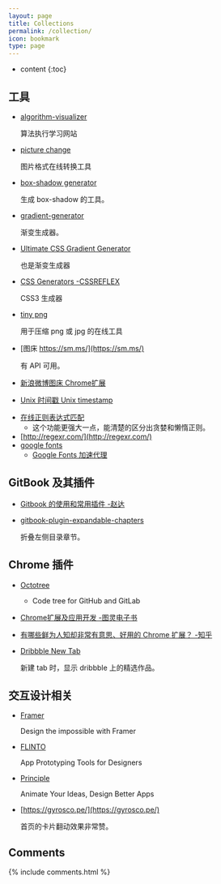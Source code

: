 ```yaml
---
layout: page
title: Collections
permalink: /collection/
icon: bookmark
type: page
---
```


* content
{:toc}

## 工具

* [algorithm-visualizer](https://algorithm-visualizer.org/)

  算法执行学习网站

* [picture change](https://onlineconvertfree.com/)
    
  图片格式在线转换工具

* [box-shadow generator](http://www.cssmatic.com/box-shadow)

    生成 box-shadow 的工具。

* [gradient-generator](http://www.cssmatic.com/gradient-generator)

    渐变生成器。

* [Ultimate CSS Gradient Generator](http://www.colorzilla.com/gradient-editor/)

    也是渐变生成器

* [CSS Generators -CSSREFLEX](http://www.cssreflex.com/css-generators/)

    CSS3 生成器

- [tiny png](https://tinypng.com/)

    用于压缩 png 或 jpg 的在线工具

* [图床 https://sm.ms/](https://sm.ms/)

    有 API 可用。

* [新浪微博图床 Chrome扩展](https://github.com/Suxiaogang/WeiboPicBed)

* [Unix 时间戳 Unix timestamp](http://tool.chinaz.com/Tools/unixtime.aspx)

- [在线正则表达式匹配](https://regex101.com/)
    - 这个功能更强大一点，能清楚的区分出贪婪和懒惰正则。
- [http://regexr.com/](http://regexr.com/)
- [google fonts](https://fonts.google.com/)
  - [Google Fonts 加速代理](https://fengmk2.com/blog/2016/google-fonts-mirror)

[comment]: <> (## 编程语言)

[comment]: <> (### JavaScript)

[comment]: <> (* [JavaScript 标准参考教程（alpha） -阮一峰]&#40;http://javascript.ruanyifeng.com/&#41;)

[comment]: <> (* [JavaScript Promise迷你书 -azu]&#40;http://liubin.org/promises-book/&#41;)

[comment]: <> (* [You Don't Know JS &#40;book series&#41;]&#40;https://github.com/getify/You-Dont-Know-JS&#41;)

[comment]: <> (* [You Don't Need jQuery]&#40;https://github.com/oneuijs/You-Dont-Need-jQuery/blob/master/README.zh-CN.md&#41;)

[comment]: <> (    前端发展很快，现代浏览器原生 API 已经足够好用。我们并不需要为了操作 DOM、Event 等再学习一下 jQuery 的 API。同时由于 React、Angular、Vue 等框架的流行，直接操作 DOM 不再是好的模式，jQuery 使用场景大大减少。本项目总结了大部分 jQuery API 替代的方法，暂时只支持 IE10+ 以上浏览器。)

[comment]: <> (- [YOU MIGHT NOT NEED JQUERY PLUGINS]&#40;http://youmightnotneedjqueryplugins.com/&#41;)

[comment]: <> (* [JavaScript 秘密花园]&#40;http://bonsaiden.github.io/JavaScript-Garden/zh/&#41;)

[comment]: <> (* [JavaScript 设计模式 系列 AlloyTeam]&#40;http://www.alloyteam.com/2012/10/common-javascript-design-patterns/&#41;)

[comment]: <> (### ES2015)

[comment]: <> (- [https://tc39.github.io/ecma262/]&#40;https://tc39.github.io/ecma262/&#41;)

[comment]: <> (* [http://www.ecma-international.org/ecma-262/6.0/]&#40;http://www.ecma-international.org/ecma-262/6.0/&#41;)

[comment]: <> (    ES2015规范)

[comment]: <> (- [http://es6katas.org/]&#40;http://es6katas.org/&#41;)

[comment]: <> (    Learn ES6 by doing it. Fix failing tests. Keep all learnings.)

[comment]: <> (* [30分钟掌握ES6/ES2015核心内容（上）]&#40;http://segmentfault.com/a/1190000004365693&#41;)

[comment]: <> (* [30分钟掌握ES6/ES2015核心内容（下）]&#40;http://segmentfault.com/a/1190000004368132&#41;)

[comment]: <> (* [《ECMAScript 6入门》 -阮一峰]&#40;https://github.com/ruanyf/es6tutorial&#41;)

[comment]: <> (* [EcmaScript6 全规范（含node） -ouvens]&#40;https://github.com/ouvens/es6-code-style-guide&#41;)

[comment]: <> (### NodeJS)

[comment]: <> (* [七天学会NodeJS -Nanqiao Deng]&#40;https://nqdeng.github.io/7-days-nodejs&#41;)

[comment]: <> (## 框架&脚手架)

[comment]: <> (### webpack)

[comment]: <> (* [Webpack 中文指南 -赵达]&#40;https://www.gitbook.com/book/zhaoda/webpack/details&#41;)

[comment]: <> (* [Webpack傻瓜式指南（一） -前端外刊评论 知乎专栏]&#40;http://zhuanlan.zhihu.com/FrontendMagazine/20367175&#41;)

[comment]: <> (* [Webpack傻瓜指南（二）开发和部署技巧 -前端外刊评论 知乎专栏]&#40;http://zhuanlan.zhihu.com/FrontendMagazine/20397902&#41;)

[comment]: <> (* [Webpack傻瓜指南（三）和React配合开发 -前端外刊评论 知乎专栏]&#40;http://zhuanlan.zhihu.com/FrontendMagazine/20522487&#41;)

[comment]: <> (    上述傻瓜指南的原始出处 [https://github.com/vikingmute/webpack-for-fools]&#40;https://github.com/vikingmute/webpack-for-fools&#41; Webpack傻瓜式指南)

[comment]: <> (* [Webpack，101入门体验 -Yika]&#40;http://www.html-js.com/article/3009&#41;)

[comment]: <> (* [Webpack 入门指迷 -题叶]&#40;https://segmentfault.com/a/1190000002551952&#41;)

[comment]: <> (* [https://webpack.github.io/ Webpack 官网]&#40;https://webpack.github.io/&#41;)


[comment]: <> (### Vue)

[comment]: <> (* [awesome-vue]&#40;https://github.com/vuejs/awesome-vue&#41;)

[comment]: <> (* [Vue.js 和 Webpack（一） -Randy Lu]&#40;http://djyde.github.io/2015/08/29/vuejs-and-webpack-1/&#41;)

[comment]: <> (* [Vue.js 和 Webpack（二） -Randy Lu]&#40;http://djyde.github.io/2015/08/30/vuejs-and-webpack-2/&#41;)

[comment]: <> (* [Vue.js 和 Webpack（三） -Randy Lu]&#40;http://djyde.github.io/2015/08/31/vuejs-and-webpack-3/&#41;)

[comment]: <> (* [Vuejs 1.0 中文系列视频教程 -Laravist]&#40;https://laravist.com/series/vue-js-1-0-in-action-series&#41;)

[comment]: <> (* [Vuejs-QQ群 相关资料]&#40;https://github.com/jsfront/src/blob/master/vuejs.md&#41; 来自豪情)


[comment]: <> (### React)

[comment]: <> (* [深入理解 React -Thinking in React 中文版]&#40;http://reactjs.cn/react/docs/thinking-in-react.html&#41;)

[comment]: <> (* [Thinking in React]&#40;http://facebook.github.io/react/docs/thinking-in-react.html&#41;)

[comment]: <> (### AngularJS)

[comment]: <> (- [学习AngularJS 1.x -Harry<harry@andtoo.net>]&#40;https://hairui219.gitbooks.io/learning_angular/content/zh/index.html&#41;)

[comment]: <> (    本书是作者 [Harry]&#40;https://github.com/hairui219&#41; 在学习和应用AngularJS 1.x 的过程中的资料梳理。希望能对大家学习AngularJS有一定帮助……)

[comment]: <> (* [AngularJS api 官网]&#40;https://docs.angularjs.org/api&#41;)

[comment]: <> (* [AngularJS入门教程——AngularJS中文社区提供]&#40;https://github.com/zensh/AngularjsTutorial_cn&#41;)

[comment]: <> (* [AngularJS 教程 \| 菜鸟教程]&#40;http://www.runoob.com/angularjs/angularjs-tutorial.html&#41;)

[comment]: <> (    类似 w3school 的入门 AngularJS 教程。)

[comment]: <> (### 测试)

[comment]: <> (* [测试框架 Mocha 实例教程 阮一峰]&#40;http://www.ruanyifeng.com/blog/2015/12/a-mocha-tutorial-of-examples.html&#41;)

[comment]: <> (## 类库与插件)

[comment]: <> (* [Masonry]&#40;http://masonry.desandro.com/&#41;)

[comment]: <> (    瀑布流布局库。)

[comment]: <> (* [jssor]&#40;http://www.jssor.com/&#41;)

[comment]: <> (    图片轮播图其 GitHub 地址 [jssor/slider]&#40;https://github.com/jssor/slider&#41;)

[comment]: <> (* [cssslider]&#40;http://cssslider.com/&#41;)

[comment]: <> (    纯 CSS 的图片轮播图。)

[comment]: <> (- [gumshoe]&#40;https://github.com/cferdinandi/gumshoe&#41;)

[comment]: <> (    A simple, framework-agnostic scrollspy script.)

[comment]: <> (- [smooth-scroll]&#40;https://github.com/cferdinandi/smooth-scroll&#41;)

[comment]: <> (  A simple vanilla JS script to animate scrolling to anchor links.)

[comment]: <> (## 模块化)

[comment]: <> (* [后端程序员的 JavaScript 之旅 - 模块化（一）]&#40;http://lishaopeng.com/2016/02/05/js-module/&#41;)

[comment]: <> (* [后端程序员的 JavaScript 之旅 - 模块化（二）]&#40;http://lishaopeng.com/2016/02/11/js-module2/&#41;)

[comment]: <> (* [后端程序员的 JavaScript 之旅 - 模块化（三）]&#40;http://lishaopeng.com/2016/02/19/js-module3/&#41;)

[comment]: <> (* [CommonJS 规范 -来自 阮一峰 JavaScript 标准参考教程&#40;alpha&#41;]&#40;http://javascript.ruanyifeng.com/nodejs/module.html&#41;)

[comment]: <> (## other articles)

[comment]: <> (- [<head> Cheat Sheet]&#40;http://gethead.info/&#41;)

[comment]: <> (* [将footer固定在页面底部的实现方法]&#40;https://segmentfault.com/a/1190000004453249&#41;)

[comment]: <> (- [HTML5 视频 By Pete LePage]&#40;https://www.html5rocks.com/zh/tutorials/video/basics/&#41;)

[comment]: <> (## 编辑器)

[comment]: <> (### Atom 中常用插件)

[comment]: <> (* auto-beautify)

[comment]: <> (* autoprefixer)

[comment]: <> (* block-comment)

[comment]: <> (* color-picker)

[comment]: <> (* docblockr)

[comment]: <> (* emmet)

[comment]: <> (* jquery-snippets)

[comment]: <> (* jshint)

[comment]: <> (* linter)

[comment]: <> (* linter-csslint)

[comment]: <> (* linter-htmlhint)

[comment]: <> (* minimap)

[comment]: <> (* minimap-git-diff)

[comment]: <> (* minimap-codeglance 滑过 minimap 显示代码)

[comment]: <> (* minimap-find-and-replace 在 minimap 中显示 `ctrl+D` 选中的内容)

[comment]: <> (* open-in-browser)

[comment]: <> (* uglify)

[comment]: <> (* active-power-mode)

[comment]: <> (* atom-terminal-panel)

[comment]: <> (* linter-scss-linter)

[comment]: <> (* atom-ternjs)

[comment]: <> (* file-icons 将图标变成彩色)

[comment]: <> (* autocomplete-paths 自动补充路径)

[comment]: <> (* symbols-tree-view A symbol treeview like taglist)

[comment]: <> (常用的主题：)

[comment]: <> (UI Theme: One Dark)

[comment]: <> (Syntax Theme: Atom Dark or One Dark)

## GitBook 及其插件

* [Gitbook 的使用和常用插件 -赵达](http://zhaoda.net/2015/11/09/gitbook-plugins/)
* [gitbook-plugin-expandable-chapters](https://plugins.gitbook.com/plugin/expandable-chapters)

    折叠左侧目录章节。

    <!-- ![](http://ww4.sinaimg.cn/large/7011d6cfjw1f08kmplbj1j20gn05l0tk.jpg) -->

## Chrome 插件
- [Octotree](https://chrome.google.com/webstore/detail/octotree/bkhaagjahfmjljalopjnoealnfndnagc)

    - Code tree for GitHub and GitLab

* [Chrome扩展及应用开发 -图灵电子书](http://www.ituring.com.cn/minibook/950)

* [有哪些鲜为人知却非常有意思、好用的 Chrome 扩展？ -知乎](https://www.zhihu.com/question/23228162#answer-28057391)
* [Dribbble New Tab](https://chrome.google.com/webstore/detail/dribbble-new-tab/hmhjbefkpednjogghoibpejdmemkinbn)

    新建 tab 时，显示 dribbble 上的精选作品。

[comment]: <> (## Other blogs)

[comment]: <> (- [COLORFUL xiaoa]&#40;http://www.xiaoa.name/&#41;)

[comment]: <> (* [进击的马斯特 http://pinkyjie.com/]&#40;http://pinkyjie.com/&#41;)

[comment]: <> (    马斯特，87年生人，爱溜冰的码农。技术： Javascript、Python、Mac、iOS)

[comment]: <> (* [Jerry Qu]&#40;https://imququ.com/&#41;)

[comment]: <> (    JerryQu，奇虎 360，前端开发，前百度前端。)

[comment]: <> (* [码志 https://mazhuang.org/]&#40;https://mazhuang.org/&#41;)

[comment]: <> (    我是马壮，码而生，码而立。就职sogou。)

[comment]: <> (* [小胡子哥 http://www.barretlee.com/]&#40;http://www.barretlee.com/&#41;)

[comment]: <> (    李靖，阿里巴巴。)

[comment]: <> (* [Xcat Liu http://blog.xcatliu.com/]&#40;http://blog.xcatliu.com/&#41;)

[comment]: <> (    Microsoft Software Engineer II, Meituan Senior Front-End Engineer)

[comment]: <> (* [极限前端 http://ouvens.github.io/]&#40;http://ouvens.github.io/&#41;)

[comment]: <> (    Ouvenzhang, 前端工程师，对前端领域的技术知识具有较高的职业能力和探究精神。对响应式页面设计、工程构建组件化、mv*设计实现、前端优化、ES6开发体系等有深入的研究与项目实践。来自腾讯科技。)

[comment]: <> (* [凳子_Joinery 邓智容  http://www.dengzhr.com/]&#40;http://www.dengzhr.com/&#41;)

[comment]: <> (* [赵达的个人网站 腾讯高级前端开发工程师]&#40;http://zhaoda.net/&#41;)

[comment]: <> (* [Randy]&#40;http://djyde.github.io/&#41;)

[comment]: <> (    95年出生的全栈。卢涛南，英文名 Randy，用 djyde 这个ID混迹于网络。)

[comment]: <> (* [JS前端开发群月报 -豪情等人维护]&#40;http://www.kancloud.cn/jsfront/month/82796&#41;)

## 交互设计相关

- [Framer](https://framerjs.com/)

    Design the impossible with Framer

- [FLINTO](https://www.flinto.com/)

    App Prototyping Tools for Designers

- [Principle](http://principleformac.com/)

    Animate Your Ideas, Design Better Apps

- [https://gyrosco.pe/](https://gyrosco.pe/)

    首页的卡片翻动效果非常赞。

## Comments

{% include comments.html %}

